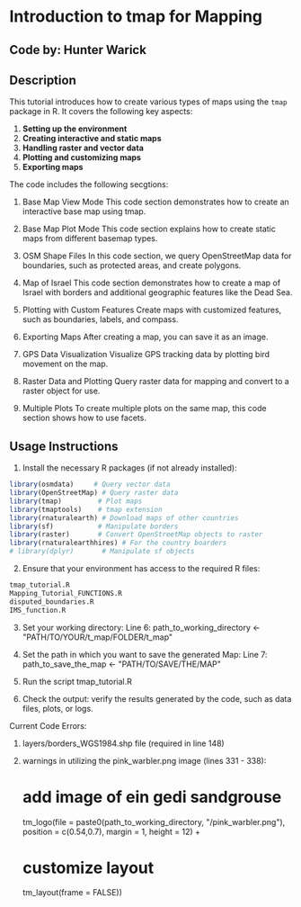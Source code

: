 # Introduction to tmap for Mapping

## Code by: Hunter Warick

## Description
This tutorial introduces how to create various types of maps using the `tmap` package in R. It covers the following key aspects:

1. **Setting up the environment**
2. **Creating interactive and static maps**
3. **Handling raster and vector data**
4. **Plotting and customizing maps**
5. **Exporting maps**

The code includes the following secgtions:
1. Base Map View Mode 
This code section demonstrates how to create an interactive base map using tmap.

2. Base Map Plot Mode
This code section explains how to create static maps from different basemap types.

3. OSM Shape Files
In this code section, we query OpenStreetMap data for boundaries, such as protected areas, and create polygons.

4. Map of Israel
This code section demonstrates how to create a map of Israel with borders and additional geographic features like the Dead Sea.

5. Plotting with Custom Features
Create maps with customized features, such as boundaries, labels, and compass.

6. Exporting Maps
After creating a map, you can save it as an image.

7. GPS Data Visualization
Visualize GPS tracking data by plotting bird movement on the map.

8. Raster Data and Plotting
Query raster data for mapping and convert to a raster object for use.

9. Multiple Plots
To create multiple plots on the same map, this code section shows how to use facets.

## Usage Instructions

1. Install the necessary R packages (if not already installed):
```r
library(osmdata)     # Query vector data
library(OpenStreetMap) # Query raster data
library(tmap)         # Plot maps
library(tmaptools)    # tmap extension
library(rnaturalearth) # Download maps of other countries
library(sf)           # Manipulate borders
library(raster)       # Convert OpenStreetMap objects to raster
library(rnaturalearthhires)	# For the country boarders
# library(dplyr)       # Manipulate sf objects
```
2. Ensure that your environment has access to the required R files:
```r
tmap_tutorial.R
Mapping_Tutorial_FUNCTIONS.R
disputed_boundaries.R
IMS_function.R
```
3. Set your working directory:
Line 6: path_to_working_directory <- "PATH/TO/YOUR/t_map/FOLDER/t_map"

4. Set the path in which you want to save the generated Map:
Line 7: path_to_save_the_map <- "PATH/TO/SAVE/THE/MAP"

5. Run the script tmap_tutorial.R

6. Check the output: verify the results generated by the code, such as data files, plots, or logs.

Current Code Errors:
1. layers/borders_WGS1984.shp file (required in line 148)
2. warnings in utilizing the pink_warbler.png image (lines 331 - 338): 
    # add image of ein gedi sandgrouse
    tm_logo(file = paste0(path_to_working_directory, "/pink_warbler.png"),
            position = c(0.54,0.7),
            margin = 1,
            height = 12) +
      
    # customize layout
    tm_layout(frame = FALSE))